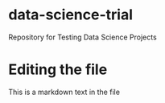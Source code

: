 # data-science-trial
Repository for Testing Data Science Projects

# Editing the file
This is a markdown text in the file
